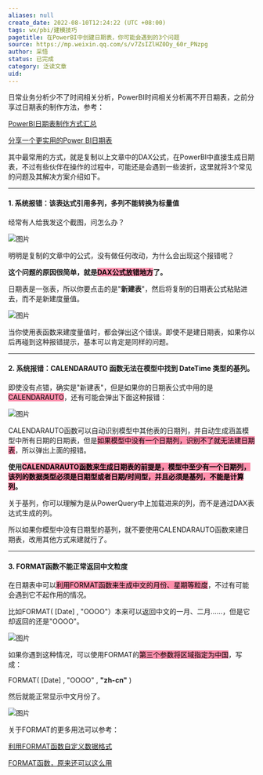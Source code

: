 ```yaml
---
aliases: null
create_date: 2022-08-10T12:24:22 (UTC +08:00)
tags: wx/pbi/建模技巧
pagetitle: 在PowerBI中创建日期表，你可能会遇到的3个问题
source: https://mp.weixin.qq.com/s/v7ZsIZlHZ0Dy_60r_PNzpg
author: 采悟
status: 已完成
category: 泛读文章
uid: 
---
```


日常业务分析少不了时间相关分析，PowerBI时间相关分析离不开日期表，之前分享过日期表的制作方法，参考：

[PowerBI日期表制作方式汇总](http://mp.weixin.qq.com/s?__biz=MzA4MzQwMjY4MA==&mid=2484067654&idx=1&sn=905c186a9cbd91159b6615924a2d5068&chksm=8e0c7791b97bfe87623904f7002cd6cb726f711c6e7a289a36c9a4973964d907493aa2397fe7&scene=21#wechat_redirect)

[分享一个更实用的Power BI日期表](http://mp.weixin.qq.com/s?__biz=MzA4MzQwMjY4MA==&mid=2484076559&idx=1&sn=e00814afa6a2013e3ba3a19cfb575f39&chksm=8e13aad8b96423ce61ca80169b35047204be5c7e4750491f84d7ff327eba9c093c9aa9a829f2&scene=21#wechat_redirect)  

其中最常用的方式，就是复制以上文章中的DAX公式，在PowerBI中直接生成日期表，不过有些伙伴在操作的过程中，可能还是会遇到一些波折，这里就将3个常见的问题及其解决方案介绍如下。  

___

#### **1\. 系统报错：该表达式引用多列，多列不能转换为标量值**

经常有人给我发这个截图，问怎么办？

![图片](https://mmbiz.qpic.cn/mmbiz_png/aHEbZtANQJORNmibUoP55kvDIPKWYpyq1TyzIC6UsEO8WTia7OKLQdORJ1zOxw5BFdOanY6jd7CBRUew6icXfxb5w/640?wx_fmt=png&wxfrom=5&wx_lazy=1&wx_co=1)

明明是复制的文章中的公式，没有做任何改动，为什么会出现这个报错呢？  

**这个问题的原因很简单，就是<mark style="background: #FF5582A6;">DAX公式放错地方</mark>了。**

日期表是一张表，所以你要点击的是"**新建表**"，然后将复制的日期表公式粘贴进去，而不是新建度量值。  

![图片](https://mmbiz.qpic.cn/mmbiz_png/aHEbZtANQJORNmibUoP55kvDIPKWYpyq1kPGfxzBHbX3tQaHLrcW9IwibPEwPqFgR2qqQZD2prZn2WSPCliaNgUMw/640?wx_fmt=png&wxfrom=5&wx_lazy=1&wx_co=1)

当你使用表函数来建度量值时，都会弹出这个错误。即使不是建日期表，如果你以后再碰到这种报错提示，基本可以肯定是同样的问题。

___

#### **2\. 系统报错：CALENDARAUTO 函数无法在模型中找到 DateTime 类型的基列。**

即使没有点错，确实是"新建表"，但是如果你的日期表公式中用的是<mark style="background: #FF5582A6;">CALENDARAUTO</mark>，还有可能会弹出下面这种报错：  

![图片](https://mmbiz.qpic.cn/mmbiz_png/aHEbZtANQJORNmibUoP55kvDIPKWYpyq1c8YicUPdSJ3QNL0DSghB7WruzcVXia6UNWHRD1MYMdbwAVpRsVObSO9Q/640?wx_fmt=png&wxfrom=5&wx_lazy=1&wx_co=1)

CALENDARAUTO函数可以自动识别模型中其他表的日期列，并自动生成涵盖模型中所有日期的日期表，但是<mark style="background: #FF5582A6;">如果模型中没有一个日期列，识别不了就无法建日期表</mark>，所以弹出上面的报错。

**使用<mark style="background: #FF5582A6;">CALENDARAUTO函数来生成日期表的前提是，模型中至少有一个日期列，该列的数据类型必须是日期型或者日期/时间型，并且必须是基列，不能是计算列</mark>。**

关于基列，你可以理解为是从PowerQuery中上加载进来的列，而不是通过DAX表达式生成的列。

所以如果你模型中没有日期型的基列，就不要使用CALENDARAUTO函数来建日期表，改用其他方式来建就行了。

___

#### **3\. FORMAT函数不能正常返回中文粒度**

在日期表中可以<mark style="background: #FF5582A6;">利用FORMAT函数来生成中文的月份、星期等粒度</mark>，不过有可能会遇到它不起作用的情况。  

比如FORMAT( \[Date\] , "OOOO"）本来可以返回中文的一月、二月……，但是它却返回的还是"OOOO"。

![图片](https://mmbiz.qpic.cn/mmbiz_png/aHEbZtANQJORNmibUoP55kvDIPKWYpyq196ib3oxFtHx7zGPIWEz5Bz47qVWvqYCDMhib1Ze49Y98zd9jAs18LyKA/640?wx_fmt=png&wxfrom=5&wx_lazy=1&wx_co=1)

如果你遇到这种情况，可以使用FORMAT的<mark style="background: #FF5582A6;">第三个参数将区域指定为中国</mark>，写成：

FORMAT( \[Date\] , "OOOO" , **"zh-cn"** ) 

然后就能正常显示中文月份了。

![图片](https://mmbiz.qpic.cn/mmbiz_png/aHEbZtANQJORNmibUoP55kvDIPKWYpyq1K4hOG4D20Y2aEbEL4DW53WqbtVw4knQPqVGicFbWjhTsh23OT6rPrLg/640?wx_fmt=png&wxfrom=5&wx_lazy=1&wx_co=1)

关于FORMAT的更多用法可以参考：

[利用FORMAT函数自定义数据格式](http://mp.weixin.qq.com/s?__biz=MzA4MzQwMjY4MA==&mid=2484067980&idx=1&sn=4c314be995c216a5a6e6f7a49886cc2f&chksm=8e0c745bb97bfd4d1092fadd56e335ccb0d27f38cffeca7d234fef18eaae81da052c7c69900e&scene=21#wechat_redirect)  

[FORMAT函数，原来还可以这么用](http://mp.weixin.qq.com/s?__biz=MzA4MzQwMjY4MA==&mid=2484080057&idx=1&sn=273812ae60d7966b64362d2e8f5ec474&chksm=8e13a76eb9642e78a0577d4dd83ea866d49ca21ae60691ed732a6a3b71646162dc6e7dc37de9&scene=21#wechat_redirect)  
